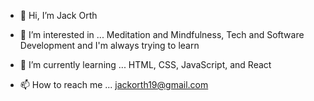 - 👋 Hi, I’m Jack Orth
 
- 👀 I’m interested in ...
    Meditation and Mindfulness,
    Tech and Software Development and 
    I'm always trying to learn
    
- 🌱 I’m currently learning ...
    HTML, CSS, JavaScript, and React
    
- 📫 How to reach me ...
    jackorth19@gmail.com

<!---
JackOrth/JackOrth is a ✨ special ✨ repository because its `README.md` (this file) appears on your GitHub profile.
You can click the Preview link to take a look at your changes.
--->
